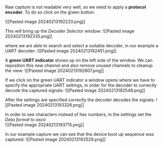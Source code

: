 Raw capture is not readable very well, so we need to apply a **protocol encoder**. 
To do so click on the green button:

![[Pasted image 20240213192220.png]]

This will bring up the *Decoder Selector* window:
![[Pasted image 20240213192335.png]]

where we are able to search and select a suitable decoder, in our example a UART decoder:
![[Pasted image 20240213192451.png]]

A **green UART indicator** shows up on the left side of the window. We can reposition this new channel and also remove unused channels to cleanup the view:
![[Pasted image 20240213192807.png]]

If we click on the green UART indicator a window opens where we have to specify the appropriate UART settings, in order for the decoder to correctly decode the captured signals:
![[Pasted image 20240213192548.png]]

After the settings are specified correctly the decoder decodes the signals:
![[Pasted image 20240213193326.png]]

In order to see characters instead of hex numbers, in the settings set the *Data format* to *ascii*:  
![[Pasted image 20240213193715.png]]

In our example capture we can see that the device boot up sequence was captured:
![[Pasted image 20240213193529.png]]